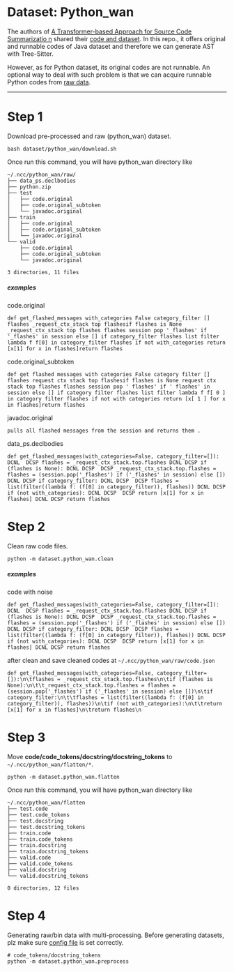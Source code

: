 # Dataset: Python_wan

The authors of [A Transformer-based Approach for Source Code Summarizatio
n](https://arxiv.org/pdf/2005.00653.pdf) shared their [code and dataset](https://github.com/wasiahmad/NeuralCodeSum). 
In this repo., it offers original and runnable codes of Java dataset and therefore we can generate AST with Tree-Sitter.

However, as for Python dataset, its original codes are not runnable. An optional way to deal with such problem is that
  we can acquire runnable Python codes from [raw data](https://github.com/wanyao1992/code_summarization_public).

<hr>

# Step 1 
Download pre-processed and raw (python_wan) dataset.
```shell script
bash dataset/python_wan/download.sh
```
Once run this command, you will have python_wan directory like
```shell script
~/.ncc/python_wan/raw/
├── data_ps.declbodies
├── python.zip
├── test
│   ├── code.original
│   ├── code.original_subtoken
│   └── javadoc.original
├── train
│   ├── code.original
│   ├── code.original_subtoken
│   └── javadoc.original
└── valid
    ├── code.original
    ├── code.original_subtoken
    └── javadoc.original

3 directories, 11 files
```  
##### examples
code.original
```shell script
def get_flashed_messages with_categories False category_filter [] flashes _request_ctx_stack top flashesif flashes is None _request_ctx_stack top flashes flashes session pop '_flashes' if '_flashes' in session else [] if category_filter flashes list filter lambda f f[0] in category_filter flashes if not with_categories return [x[1] for x in flashes]return flashes
```
code.original_subtoken
```shell script
def get flashed messages with categories False category filter [] flashes request ctx stack top flashesif flashes is None request ctx stack top flashes flashes session pop ' flashes' if ' flashes' in session else [] if category filter flashes list filter lambda f f[ 0 ] in category filter flashes if not with categories return [x[ 1 ] for x in flashes]return flashes
```
javadoc.original
```shell script
pulls all flashed messages from the session and returns them .
```
data_ps.declbodies
```shell script
def get_flashed_messages(with_categories=False, category_filter=[]): DCNL  DCSP flashes = _request_ctx_stack.top.flashes DCNL DCSP if (flashes is None): DCNL DCSP  DCSP _request_ctx_stack.top.flashes = flashes = (session.pop('_flashes') if ('_flashes' in session) else []) DCNL DCSP if category_filter: DCNL DCSP  DCSP flashes = list(filter((lambda f: (f[0] in category_filter)), flashes)) DCNL DCSP if (not with_categories): DCNL DCSP  DCSP return [x[1] for x in flashes] DCNL DCSP return flashes
```

# Step 2
Clean raw code files.
```shell script
python -m dataset.python_wan.clean
```
##### examples
code with noise
```shell script
def get_flashed_messages(with_categories=False, category_filter=[]): DCNL  DCSP flashes = _request_ctx_stack.top.flashes DCNL DCSP if (flashes is None): DCNL DCSP  DCSP _request_ctx_stack.top.flashes = flashes = (session.pop('_flashes') if ('_flashes' in session) else []) DCNL DCSP if category_filter: DCNL DCSP  DCSP flashes = list(filter((lambda f: (f[0] in category_filter)), flashes)) DCNL DCSP if (not with_categories): DCNL DCSP  DCSP return [x[1] for x in flashes] DCNL DCSP return flashes
```
after clean and save cleaned codes at ```~/.ncc/python_wan/raw/code.json``` 
```shell script
def get_flashed_messages(with_categories=False, category_filter=[]):\n\tflashes = _request_ctx_stack.top.flashes\n\tif (flashes is None):\n\t\t_request_ctx_stack.top.flashes = flashes = (session.pop('_flashes') if ('_flashes' in session) else [])\n\tif category_filter:\n\t\tflashes = list(filter((lambda f: (f[0] in category_filter)), flashes))\n\tif (not with_categories):\n\t\treturn [x[1] for x in flashes]\n\treturn flashes\n
```

# Step 3
Move **code/code_tokens/docstring/docstring_tokens** to ```~/.ncc/python_wan/flatten/*```.
```shell script
python -m dataset.python_wan.flatten
```
Once run this command, you will have python_wan directory like
```shell script
~/.ncc/python_wan/flatten
├── test.code
├── test.code_tokens
├── test.docstring
├── test.docstring_tokens
├── train.code
├── train.code_tokens
├── train.docstring
├── train.docstring_tokens
├── valid.code
├── valid.code_tokens
├── valid.docstring
└── valid.docstring_tokens

0 directories, 12 files
```

# Step 4
Generating raw/bin data with multi-processing. 
Before generating datasets, plz make sure [config file](./config/preprocess.yml) is set correctly.
```shell script
# code_tokens/docstring_tokens
python -m dataset.python_wan.preprocess
```

<!--
# step 4
```
python -m dataset.csn_feng.feature_extract -l python -f ~/.ncc/python_wan/flatten -r ~/.ncc/python_wan/refine -s ~/.ncc/python_wan/libs 
```

# step 5
```
python -m dataset.csn_feng.filter -l python -r ~/.ncc/python_wan/refine -f ~/.ncc/python_wan/filter
```
->